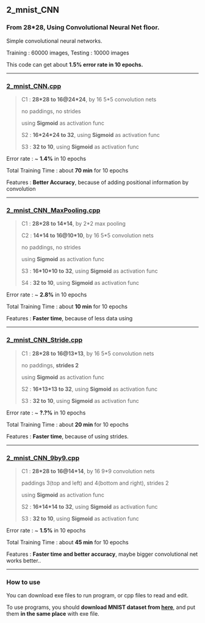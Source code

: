 ## 2_mnist_CNN

### From 28\*28, Using Convolutional Neural Net floor.

Simple convolutional neural networks.

Training : 60000 images, Testing : 10000 images 

This code can get about **1.5% error rate in 10 epochs.**

---

### [2_mnist_CNN.cpp](2_mnist_CNN.cpp)

> C1 : **28\*28 to 16@24\*24**, by 16 5\*5 convolution nets
>
> no paddings, no strides
> 
> using **Sigmoid** as activation func
>
> S2 : **16\*24\*24 to 32**, using **Sigmoid** as activation func
>
> S3 : **32 to 10**, using **Sigmoid** as activation func

Error rate : ~ **1.4%** in 10 epochs

Total Training Time : about **70 min** for 10 epochs

Features : **Better Accuracy**, because of adding positional information by convolution

---

### [2_mnist_CNN_MaxPooling.cpp](2_mnist_CNN_MaxPooling.cpp)

> C1 : **28\*28 to 14\*14**, by 2\*2 max pooling
> 
> C2 : **14\*14 to 16@10\*10**, by 16 5\*5 convolution nets
>
> no paddings, no strides
> 
> using **Sigmoid** as activation func
>
> S3 : **16\*10\*10 to 32**, using **Sigmoid** as activation func
>
> S4 : **32 to 10**, using **Sigmoid** as activation func

Error rate : ~ **2.8%** in 10 epochs

Total Training Time : about **10 min** for 10 epochs

Features : **Faster time**, because of less data using

---

### [2_mnist_CNN_Stride.cpp](2_mnist_CNN_Stride.cpp)

> C1 : **28\*28 to 16@13\*13**, by 16 5\*5 convolution nets
>
> no paddings, **strides 2**
> 
> using **Sigmoid** as activation func
>
> S2 : **16\*13\*13 to 32**, using **Sigmoid** as activation func
>
> S3 : **32 to 10**, using **Sigmoid** as activation func

Error rate : ~ **?.?%** in 10 epochs

Total Training Time : about **20 min** for 10 epochs

Features : **Faster time**, because of using strides.

---

### [2_mnist_CNN_9by9.cpp](2_mnist_CNN_9by9.cpp)

> C1 : **28\*28 to 16@14\*14**, by 16 9\*9 convolution nets
>
> paddings 3(top and left) and 4(bottom and right), strides 2
> 
> using **Sigmoid** as activation func
>
> S2 : **16\*14\*14 to 32**, using **Sigmoid** as activation func
>
> S3 : **32 to 10**, using **Sigmoid** as activation func

Error rate : ~ **1.5%** in 10 epochs

Total Training Time : about **45 min** for 10 epochs

Features : **Faster time and better accuracy**, maybe bigger convolutional net works better..

---

### How to use

You can download exe files to run program, or cpp files to read and edit.

To use programs, you should **download MNIST dataset from [here](http://yann.lecun.com/exdb/mnist/)**, and put them **in the same place** with exe file.
